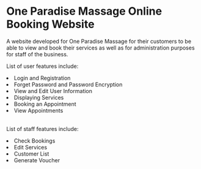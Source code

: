 <h1>One Paradise Massage Online Booking Website</h1>
<p> A website developed for One Paradise Massage for their customers to be able to view and book their services as well as for administration purposes for staff of the business.</p>
<p>List of user features include:</p>
<li>Login and Registration</li>
<li>Forget Password and Password Encryption</li>
<li>View and Edit User Information</li>
<li>Displaying Services</li>
<li>Booking an Appointment</li>
<li>View Appointments</li>
<br>
<p>List of staff features include:</p>
<li>Check Bookings</li>
<li>Edit Services</li>
<li>Customer List</li>
<li>Generate Voucher</li>
